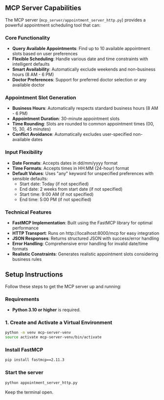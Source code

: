 ## MCP Server Capabilities

The MCP server (`mcp_server/appointment_server_http.py`) provides a powerful appointment scheduling tool that can:

### Core Functionality
- **Query Available Appointments**: Find up to 10 available appointment slots based on user preferences
- **Flexible Scheduling**: Handle various date and time constraints with intelligent defaults
- **Smart Availability**: Automatically exclude weekends and non-business hours (8 AM - 6 PM)
- **Doctor Preferences**: Support for preferred doctor selection or any available doctor

### Appointment Slot Generation
- **Business Hours**: Automatically respects standard business hours (8 AM - 6 PM)
- **Appointment Duration**: 30-minute appointment slots
- **Time Rounding**: Slots are rounded to common appointment times (00, 15, 30, 45 minutes)
- **Conflict Avoidance**: Automatically excludes user-specified non-available dates

### Input Flexibility
- **Date Formats**: Accepts dates in dd/mm/yyyy format
- **Time Formats**: Accepts times in HH:MM (24-hour) format
- **Default Values**: Uses "any" keyword for unspecified preferences with sensible defaults:
  - Start date: Today (if not specified)
  - End date: 2 weeks from start date (if not specified)
  - Start time: 9:00 AM (if not specified)
  - End time: 5:00 PM (if not specified)

### Technical Features
- **FastMCP Implementation**: Built using the FastMCP library for optimal performance
- **HTTP Transport**: Runs on http://localhost:8000/mcp for easy integration
- **JSON Responses**: Returns structured JSON with success/error handling
- **Error Handling**: Comprehensive error handling for invalid date/time formats
- **Realistic Constraints**: Generates realistic appointment slots considering business rules

## Setup Instructions

Follow these steps to get the MCP server up and running:

### Requirements

- **Python 3.10 or higher** is required.

### 1. Create and Activate a Virtual Environment

```bash
python -m venv mcp-server-venv
source activate mcp-server-venv/bin/activate
```

### Install FastMCP

```bash
pip install fastmcp==2.11.3
```

### Start the server

```bash
python appointment_server_http.py
```

Keep the terminal open.

